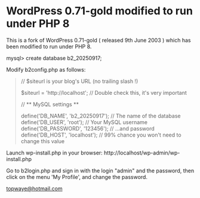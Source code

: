 # WordPress 0.71-gold modified to run under PHP 8

This is a fork of WordPress 0.71-gold ( released 9th June 2003 ) which has been modified to run under PHP 8.

mysql> create database b2_20250917;

Modify b2config.php as follows:

>// $siteurl is your blog's URL (no trailing slash !)
>
>$siteurl = 'http://localhost'; // Double check this, it's very important
>
>// ** MySQL settings **
>
>define('DB_NAME', 'b2_20250917'); // The name of the database  
>define('DB_USER', 'root');        // Your MySQL username  
>define('DB_PASSWORD', '123456');  // ...and password  
>define('DB_HOST', 'localhost');   // 99% chance you won't need to change this value

Launch wp-install.php in your browser: http://localhost/wp-admin/wp-install.php

Go to b2login.php and sign in with the login "admin" and the password, then click on the menu 'My Profile', and change the password.

topwaye@hotmail.com
